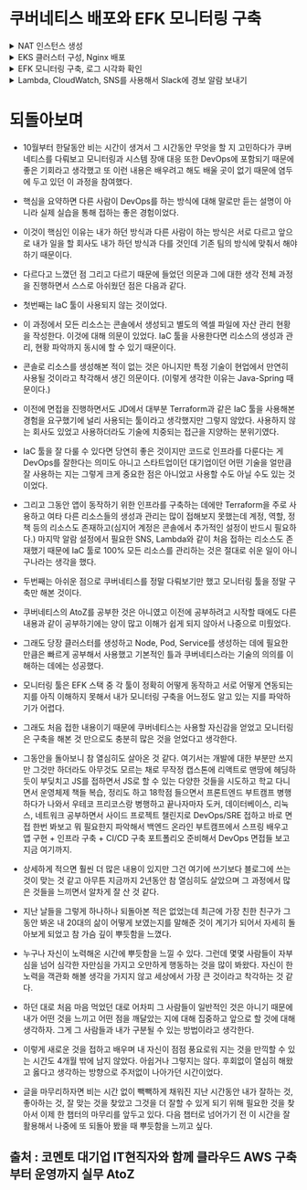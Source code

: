 # 쿠버네티스 배포와 EFK 모니터링 구축

<details><summary>NAT 인스턴스 생성</summary>

<div markdown="1">

## 10/11~10/12

- ![image](./img/week1.PNG)

- 정책 코드를 적용한 IAM 계정 Terraform을 사용해서 생성
- VPC 환경의 네트워크 인프라 구축
- 이중화된 서브넷 구성 (위 그림엔 생략)
- NAT AMI를 사용한 NAT 인스턴스 생성하여 NAT Gateway를 대체
- Public 서브넷과 Private 서브넷 간 통신 확인 위해 임시로 Private 인스턴스 생성하여 SSH
- ![image](./img/privatessh.PNG)

### 문제점

- NAT 인스턴스에 대한 라우팅을 Private Subnet에 적용하고 보안 그룹 룰을 설정하였으나 Private 인스턴스에서 인터넷을 통한 패키지 매니저 업데이트 실패, Public은 성공

### 원인과 해결

- 원인은 NAT 인스턴스의 보안 그룹에서 NAT 인스턴스를 통해 통신하는 인스턴스의 ip 대역에 대한 ingress 룰을 허용하지 않은 것

- ingress 룰 수정으로 해결

- ![image](./img/natworks.PNG)

</div>

</details>

<details><summary>EKS 클러스터 구성, Nginx 배포</summary>

<div markdown="1">

## 10/29

- EKS 클러스터 구성
  - kubectl 설치
  - eksctl 설치
  - eksctl 명령어를 통해 AWS EKS 클러스터 구축
- YAML 스크립트 사용해서 Nginx 배포를 위한 Pod 생성

```yaml
apiVersion: apps/v1
kind: Deployment
metadata:
  name: my-nginx
spec:
  selector:
    matchLabels:
      run: my-nginx
  replicas: 2
  template:
    metadata:
      labels:
        run: my-nginx
    spec:
      containers:
        - name: my-nginx
          image: nginx
          ports:
            - containerPort: 80
```

- YAML 스크립트 사용해서 Nginx 서비스 실행

```yaml
apiVersion: v1
kind: Service
metadata:
  name: my-nginx
  labels:
    run: my-nginx
spec:
  ports:
    - port: 80
      protocol: TCP
  selector:
    run: my-nginx
  type: LoadBalancer
```

- ![image](./img/deploynginx.PNG)

- Nginx 배포 확인

### 의문점

- ![image](./img/getservice.PNG)

- 기존에 구성했던 서브넷과 다른 별도의 서브넷에 노드가 생성된 것으로 보이는데 미리 구성해둔 서브넷에 노드 생성이 가능한지

- 위와 같은 상태라면 전체 아키텍처는 어떻게 되어 있는지

- Private Subnet에 노드가 생성되었다면 어떻게 외부 접속으로 Nginx 배포를 확인할 수 있는지

- 위 궁금증의 답이 로드밸런서의 사용이라면 로드밸런서가 어떤 역할(어떤 원리로)을 해서인지

### 해결

- 우선 eksctl을 사용해서 클러스터를 생성할 경우 전혀 다른 새로운 VPC 환경에 클러스터를 생성하게 된다.

- ![image](./img/createeksctl.PNG)

- 현재 전체 아키텍처는 위와 같으며 기존에 구축한 네트워크 인프라 내에서 생성하려면 클러스터 생성시 yaml 파일을 아래와 같이 작성한 후 `eksctl create cluster -f [파일명].yaml`로 생성할 수 있다.

```yaml
apiVersion: eksctl.io/v1alpha5
kind: ClusterConfig

metadata:
  name: mission-cluster
  region: ap-northeast-2

vpc:
  subnets:
    private:
      ap-northeast-2a: { id: PrivatesubnetAid }
      ap-northeast-2c: { id: PrivatesubnetBid }

nodeGroups:
  - name: mission-wn
    labels: { role: workers }
    instanceType: t3.medium
    desiredCapacity: 1
    privateNetworking: true
    volumeSize: 4
    ssh:
      allow: true
```

- 외부에서 접속이 가능한 이유는 쿠버네티스의 Service라는 오브젝트 때문이다. 이 Service는 타입을 설정할 수 있는데 그 타입 중 로드밸런서 타입으로 생성할 경우 이 Service가 외부와 통신하며 트래픽을 private subnet에 있는 Pod로 전달해준다.

- 로드밸런서의 사용으로 이전에 생겼던 public <-> private간 네트워크 통신 문제를 해결할 수 있을 것 같고 쿠버네티스는 그동안 마주해오던 문제들의 해결법을 기능으로 갖추고 있는 느낌을 준다.

</div>

</details>

<details><summary>EFK 모니터링 구축, 로그 시각화 확인</summary>

<div markdown="1">

## 11/12

- Fluentbit가 로그를 수집하면 ElasticSearch가 로그를 저장하고 Kibana가 로그를 시각화한다.

- ElasticSearch와 Kibana의 Pod를 각각 생성한 후 NodePort 타입으로 서비스를 생성한다.

- Fluentbit의 Pod를 생성해서 로그를 수집하도록 한다.

- ![image](./img/elasticsearch.PNG)

- ![image](./img/logs.PNG)

### 로드밸런서의 역할

- 로드밸런서를 단순히 부하분산의 용도로 생각했다. 물론 이것도 부하분산이 목적이긴 하지만 이전에 Nginx를 사용해서 배포된 WS에서 리버스 프록시를 하려고 했던 것을 쿠버네티스 서비스로 배포된 Nginx 서비스를 로드밸런서 타입으로 배포해서 가능하게 할 수 있다.

- 그리고 다른 쿠버네티스 서비스를 NodePort 타입으로 배포할 경우 위에서 배포된 Nginx 서비스의 로드밸런서를 통해 특정 포트로 들어오는 트래픽을 받을 수 있다.

- ![image](./img/clb.PNG)

- 위 그림처럼 Nginx 로드밸런서의 External-IP의 9200번 포트로 들어오는 트래픽을 ElasticSearch의 Pod로 전달하도록 할 수 있다.

- ![image](./img/3tier.png)

- 위와 같은 3-티어 아키텍처를 설계할 때 로드밸런서를 활용할 수 있다.

</div>

</details>

<details><summary>Lambda, CloudWatch, SNS를 사용해서 Slack에 경보 알람 보내기</summary>

<div markdown="1">

## 11/15

- SNS 주제를 생성한다. 여기서 SNS 주제는 특별한 설정을 하지 않고 우선 생성한다.

- KMS 키를 바스티온 호스트에서 aws-cli를 사용해서 생성한다.

- `aws kms encrypt` 명령어를 사용해서 Slack에 전달할 알림을 암호화 할 수 있도록 한다. (명령어를 사용해서 나온 출력 중 CiphertextBlob 항목을 복사하여 Lambda에서 사용할 변수로 등록한다.)

- KMS 키를 사용할 수 있도록 Lambda의 Role에 정책을 추가한다.

```json
{
  "Version": "2012-10-17",
  "Statement": [
    {
      "Sid": "Stmt1443036478000",
      "Effect": "Allow",
      "Action": ["kms:Decrypt"],
      "Resource": ["<your KMS key ARN>"]
    }
  ]
}
```

- Lambda를 생성할 때 Slack에 알림을 보낼 때 사용하는 블루프린트를 사용하고 생성해둔 SNS와 연결한다.

- Lambda에서 사용할 변수로 Slack 채널명과 위에서 출력된 값을 넣는다.

- CloudWatch에 임계값을 설정하고 미리 생성해서 Lambda와 연결해놓은 SNS와 연결한다.

- 임계값이 넘어가면 Slack 채널에 알람이 온다.

- ![image](./img/slackwarning.PNG)

</div>

</details>

# 되돌아보며

- 10월부터 한달동안 비는 시간이 생겨서 그 시간동안 무엇을 할 지 고민하다가 쿠버네티스를 다뤄보고 모니터링과 시스템 장애 대응 또한 DevOps에 포함되기 때문에 좋은 기회라고 생각했고 또 이런 내용은 배우려고 해도 배울 곳이 없기 때문에 염두에 두고 있던 이 과정을 참여했다.

- 핵심을 요약하면 다른 사람이 DevOps를 하는 방식에 대해 말로만 듣는 설명이 아니라 실제 실습을 통해 접하는 좋은 경험이었다.

- 이것이 핵심인 이유는 내가 하던 방식과 다른 사람이 하는 방식은 서로 다르고 앞으로 내가 일을 할 회사도 내가 하던 방식과 다를 것인데 기존 팀의 방식에 맞춰서 해야 하기 때문이다.

- 다르다고 느꼈던 점 그리고 다르기 때문에 들었던 의문과 그에 대한 생각 전체 과정을 진행하면서 스스로 아쉬웠던 점은 다음과 같다.

- 첫번째는 IaC 툴이 사용되지 않는 것이었다.

- 이 과정에서 모든 리소스는 콘솔에서 생성되고 별도의 엑셀 파일에 자산 관리 현황을 작성한다. 이것에 대해 의문이 있었다. IaC 툴을 사용한다면 리소스의 생성과 관리, 현황 파악까지 동시에 할 수 있기 때문이다.

- 콘솔로 리소스를 생성해본 적이 없는 것은 아니지만 특정 기술이 현업에서 만연히 사용될 것이라고 착각해서 생긴 의문이다. (이렇게 생각한 이유는 Java-Spring 때문이다.)

- 이전에 면접을 진행하면서도 JD에서 대부분 Terraform과 같은 IaC 툴을 사용해본 경험을 요구했기에 널리 사용되는 툴이라고 생각했지만 그렇지 않았다. 사용하지 않는 회사도 있었고 사용하더라도 기술에 치중되는 접근을 지양하는 분위기였다.

- IaC 툴을 잘 다룰 수 있다면 당연히 좋은 것이지만 코드로 인프라를 다룬다는 게 DevOps를 잘한다는 의미도 아니고 스타트업이던 대기업이던 어떤 기술을 얼만큼 잘 사용하는 지는 그렇게 크게 중요한 점은 아니었고 사용할 수도 아닐 수도 있는 것이었다.

- 그리고 그동안 앱이 동작하기 위한 인프라를 구축하는 데에만 Terraform을 주로 사용하고 여타 다른 리소스들의 생성과 관리는 많이 접해보지 못했는데 계정, 역할, 정책 등의 리소스도 존재하고(심지어 계정은 콘솔에서 추가적인 설정이 반드시 필요하다.) 마지막 알람 설정에서 필요한 SNS, Lambda와 같이 처음 접하는 리소스도 존재했기 때문에 IaC 툴로 100% 모든 리소스를 관리하는 것은 절대로 쉬운 일이 아니구나라는 생각을 했다.

- 두번째는 아쉬운 점으로 쿠버네티스를 정말 다뤄보기만 했고 모니터링 툴을 정말 구축만 해본 것이다.

- 쿠버네티스의 AtoZ를 공부한 것은 아니였고 이전에 공부하려고 시작할 때에도 다른 내용과 같이 공부하기에는 양이 많고 이해가 쉽게 되지 않아서 나중으로 미뤘었다.

- 그래도 당장 클러스터를 생성하고 Node, Pod, Service를 생성하는 데에 필요한 만큼은 빠르게 공부해서 사용했고 기본적인 틀과 쿠버네티스라는 기술의 의의를 이해하는 데에는 성공했다.

- 모니터링 툴은 EFK 스택 중 각 툴이 정확히 어떻게 동작하고 서로 어떻게 연동되는 지를 아직 이해하지 못해서 내가 모니터링 구축을 어느정도 알고 있는 지를 파악하기가 어렵다.

- 그래도 처음 접한 내용이기 때문에 쿠버네티스는 사용할 자신감을 얻었고 모니터링은 구축을 해본 것 만으로도 충분히 많은 것을 얻었다고 생각한다.

- 그동안을 돌아보니 참 열심히도 살아온 것 같다. 여기서는 개발에 대한 부분만 쓰지만 그것만 하더라도 아무것도 모르는 채로 무작정 캡스톤에 리액트로 맨땅에 헤딩하듯이 부딪치고 JS를 접하면서 JS로 할 수 있는 다양한 것들을 시도하고 학교 다니면서 운영체제 책들 복습, 정리도 하고 18학점 들으면서 프론트엔드 부트캠프 병행하다가 나와서 우테코 프리코스랑 병행하고 끝나자마자 도커, 데이터베이스, 리눅스, 네트워크 공부하면서 사이드 프로젝트 챌린지로 DevOps/SRE 접하고 바로 면접 한번 봐보고 뭐 필요한지 파악해서 백엔드 온라인 부트캠프에서 스프링 배우고 앱 구현 + 인프라 구축 + CI/CD 구축 포트폴리오 준비해서 DevOps 면접들 보고 지금 여기까지.

- 상세하게 적으면 훨씬 더 많은 내용이 있지만 그건 여기에 쓰기보다 블로그에 쓰는 것이 맞는 것 같고 아무튼 지금까지 2년동안 참 열심히도 살았으며 그 과정에서 많은 것들을 느끼면서 알차게 잘 산 것 같다.

- 지난 날들을 그렇게 하나하나 되돌아본 적은 없었는데 최근에 가장 친한 친구가 그동안 봐온 내 20대의 삶이 어떻게 보였는지를 말해준 것이 계기가 되어서 자세히 돌아보게 되었고 참 가슴 깊이 뿌듯함을 느꼈다.

- 누구나 자신이 노력해온 시간에 뿌듯함을 느낄 수 있다. 그런데 몇몇 사람들이 자부심을 넘어 심각한 자만심을 가지고 오만하게 행동하는 것을 많이 봐왔다. 자신이 한 노력을 객관화 해볼 생각을 가지지 않고 세상에서 가장 큰 것이라고 착각하는 것 같다.

- 하던 대로 처음 마음 먹었던 대로 어차피 그 사람들이 일반적인 것은 아니기 때문에 내가 어떤 것을 느끼고 어떤 점을 깨달았는 지에 대해 집중하고 앞으로 할 것에 대해 생각하자. 그게 그 사람들과 내가 구분될 수 있는 방법이라고 생각한다.

- 이렇게 새로운 것을 접하고 배우며 내 자신이 점점 풍요로워 지는 것을 만끽할 수 있는 시간도 4개월 밖에 남지 않았다. 아쉽거나 그렇지는 않다. 후회없이 열심히 해왔고 옳다고 생각하는 방향으로 주저없이 나아가던 시간이었다.

- 글을 마무리하자면 비는 시간 없이 빽빽하게 채워진 지난 시간동안 내가 잘하는 것, 좋아하는 것, 잘 맞는 것을 찾았고 그것을 더 잘할 수 있게 되기 위해 필요한 것을 찾아서 이제 한 챕터의 마무리를 앞두고 있다. 다음 챕터로 넘어가기 전 이 시간을 잘 활용해서 나중에 또 되돌아 봤을 때 뿌듯함을 느끼고 싶다.

## 출처 : 코멘토 대기업 IT현직자와 함께 클라우드 AWS 구축부터 운영까지 실무 AtoZ
